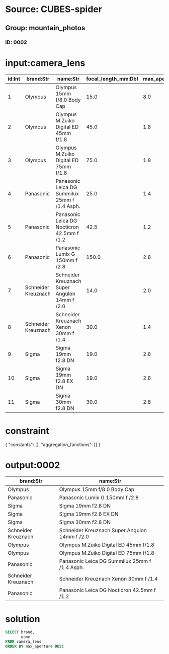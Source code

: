 # Source: CUBES-spider
## Group: mountain_photos
### ID: 0002

# input:camera_lens

| id:Int | brand:Str | name:Str | focal_length_mm:Dbl | max_aperture:Dbl |
|---|---|---|---|---|
| 1 | Olympus | Olympus 15mm f/8.0 Body Cap | 15.0 | 8.0 |
| 2 | Olympus | Olympus M.Zuiko Digital ED 45mm f/1.8 | 45.0 | 1.8 |
| 3 | Olympus | Olympus M.Zuiko Digital ED 75mm f/1.8 | 75.0 | 1.8 |
| 4 | Panasonic | Panasonic Leica DG Summilux 25mm f /1.4 Asph. | 25.0 | 1.4 |
| 5 | Panasonic | Panasonic Leica DG Nocticron 42.5mm f /1.2 | 42.5 | 1.2 |
| 6 | Panasonic | Panasonic Lumix G 150mm f /2.8 | 150.0 | 2.8 |
| 7 | Schneider Kreuznach | Schneider Kreuznach Super Angulon 14mm f /2.0 | 14.0 | 2.0 |
| 8 | Schneider Kreuznach | Schneider Kreuznach Xenon 30mm f /1.4 | 30.0 | 1.4 |
| 9 | Sigma | Sigma 19mm f2.8 DN | 19.0 | 2.8 |
| 10 | Sigma | Sigma 19mm f2.8 EX DN | 19.0 | 2.8 |
| 11 | Sigma | Sigma 30mm f2.8 DN | 30.0 | 2.8 |

# constraint

{
  "constants": [],
  "aggregation_functions": []
}

# output:0002

| brand:Str | name:Str |
|---|---|
| Olympus | Olympus 15mm f/8.0 Body Cap |
| Panasonic | Panasonic Lumix G 150mm f /2.8 |
| Sigma | Sigma 19mm f2.8 DN |
| Sigma | Sigma 19mm f2.8 EX DN |
| Sigma | Sigma 30mm f2.8 DN |
| Schneider Kreuznach | Schneider Kreuznach Super Angulon 14mm f /2.0 |
| Olympus | Olympus M.Zuiko Digital ED 45mm f/1.8 |
| Olympus | Olympus M.Zuiko Digital ED 75mm f/1.8 |
| Panasonic | Panasonic Leica DG Summilux 25mm f /1.4 Asph. |
| Schneider Kreuznach | Schneider Kreuznach Xenon 30mm f /1.4 |
| Panasonic | Panasonic Leica DG Nocticron 42.5mm f /1.2 |

# solution

```sql
SELECT brand,
       name
FROM camera_lens
ORDER BY max_aperture DESC
```
